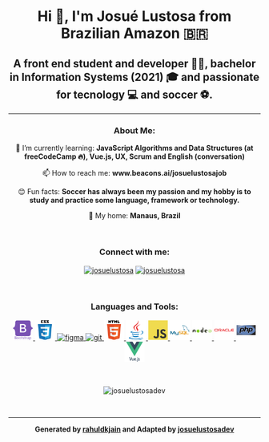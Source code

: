 <h1 align="center">Hi 👋, I'm Josué Lustosa from Brazilian Amazon 🇧🇷</h1>
<h2 align="center">A front end student and developer 👨‍💻, bachelor in Information Systems (2021) 🎓 and passionate for tecnology 💻 and soccer ⚽.</h2>
<hr>
<h3 align="center">About Me:</h3>
<p align="center">🌱 I’m currently learning: <strong>JavaScript Algorithms and Data Structures (at freeCodeCamp 🔥), Vue.js, UX, Scrum and English (conversation)</strong></p>
<p align="center">📫 How to reach me: <strong>www.beacons.ai/josuelustosajob</strong></p>
<p align="center">😊 Fun facts: <strong>Soccer has always been my passion and my hobby is to study and practice some language, framework or technology.</strong></p>
<p align="center"> 🏡 My home: <strong>Manaus, Brazil</strong></p>
<br>
<h3 align="center">Connect with me:</h3>
<p align="center">
	<a href="https://linkedin.com/in/josuelustosa" target="blank"><img align="center" src="https://raw.githubusercontent.com/rahuldkjain/github-profile-readme-generator/master/src/images/icons/Social/linked-in-alt.svg" alt="josuelustosa" height="30" width="40" /></a>
	<a href="https://www.behance.net/josuelustosa" target="blank"><img align="center" src="https://raw.githubusercontent.com/rahuldkjain/github-profile-readme-generator/master/src/images/icons/Social/behance.svg" alt="josuelustosa" height="30" width="40" /></a>
</p>
<br>
<h3 align="center">Languages and Tools:</h3>
<p align="center"> <a href="https://getbootstrap.com" target="_blank" rel="noreferrer"> <img src="https://raw.githubusercontent.com/devicons/devicon/master/icons/bootstrap/bootstrap-plain-wordmark.svg" alt="bootstrap" width="40" height="40"/> </a> <a href="https://www.w3schools.com/css/" target="_blank" rel="noreferrer"> <img src="https://raw.githubusercontent.com/devicons/devicon/master/icons/css3/css3-original-wordmark.svg" alt="css3" width="40" height="40"/> </a> <a href="https://www.figma.com/" target="_blank" rel="noreferrer"> <img src="https://www.vectorlogo.zone/logos/figma/figma-icon.svg" alt="figma" width="40" height="40"/> </a> <a href="https://git-scm.com/" target="_blank" rel="noreferrer"> <img src="https://www.vectorlogo.zone/logos/git-scm/git-scm-icon.svg" alt="git" width="40" height="40"/> </a> <a href="https://www.w3.org/html/" target="_blank" rel="noreferrer"> <img src="https://raw.githubusercontent.com/devicons/devicon/master/icons/html5/html5-original-wordmark.svg" alt="html5" width="40" height="40"/> </a> <a href="https://www.java.com" target="_blank" rel="noreferrer"> <img src="https://raw.githubusercontent.com/devicons/devicon/master/icons/java/java-original.svg" alt="java" width="40" height="40"/> </a> <a href="https://developer.mozilla.org/en-US/docs/Web/JavaScript" target="_blank" rel="noreferrer"> <img src="https://raw.githubusercontent.com/devicons/devicon/master/icons/javascript/javascript-original.svg" alt="javascript" width="40" height="40"/> </a> <a href="https://www.mysql.com/" target="_blank" rel="noreferrer"> <img src="https://raw.githubusercontent.com/devicons/devicon/master/icons/mysql/mysql-original-wordmark.svg" alt="mysql" width="40" height="40"/> </a> <a href="https://nodejs.org" target="_blank" rel="noreferrer"> <img src="https://raw.githubusercontent.com/devicons/devicon/master/icons/nodejs/nodejs-original-wordmark.svg" alt="nodejs" width="40" height="40"/> </a> <a href="https://www.oracle.com/" target="_blank" rel="noreferrer"> <img src="https://raw.githubusercontent.com/devicons/devicon/master/icons/oracle/oracle-original.svg" alt="oracle" width="40" height="40"/> </a> <a href="https://www.php.net" target="_blank" rel="noreferrer"> <img src="https://raw.githubusercontent.com/devicons/devicon/master/icons/php/php-original.svg" alt="php" width="40" height="40"/> </a> <a href="https://vuejs.org/" target="_blank" rel="noreferrer"> <img src="https://raw.githubusercontent.com/devicons/devicon/master/icons/vuejs/vuejs-original-wordmark.svg" alt="vuejs" width="40" height="40"/> </a></p>
<br>
<p align="center"><img align="center" src="https://github-readme-stats.vercel.app/api/top-langs?username=josuelustosadev&show_icons=true&locale=en&layout=compact" alt="josuelustosadev" />
</p>
<br>
<hr>
<p align="center">
    <strong>Generated by <a href="https://github.com/rahuldkjain/github-profile-readme-generator" target="blank">rahuldkjain</a> and Adapted by <a href="https://github.com/rahuldkjain/github-profile-readme-generator" target="blank"> josuelustosadev</a></strong>
</p>
